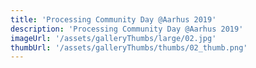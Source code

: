 ```yaml
---
title: 'Processing Community Day @Aarhus 2019'
description: 'Processing Community Day @Aarhus 2019'
imageUrl: '/assets/galleryThumbs/large/02.jpg'
thumbUrl: '/assets/galleryThumbs/thumbs/02_thumb.png'
---
```

